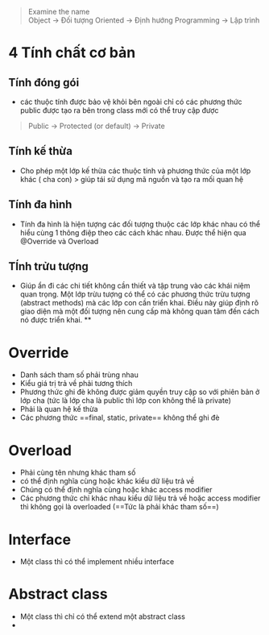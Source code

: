 
>Examine the name  
>Object -> Đối tượng
>Oriented -> Định hướng 
>Programming -> Lập trình 


# 4 Tính chất cơ bản
  ## Tính đóng gói
- các thuộc tính được bảo vệ khỏi bên ngoài chỉ có các phương thức public được tạo ra bên trong class mới có thể truy cập được  
>Public -> Protected (or default) -> Private
## Tính kế thừa
- Cho phép một lớp kế thừa các thuộc tính và phương thức của một lớp khác ( cha con)  > giúp tái sử dụng mã nguồn và tạo ra mối quan hệ 
## Tính đa hình
- Tính đa hình là hiện tượng các đối tượng thuộc các lớp khác nhau có thể hiểu cùng 1 thông điệp theo các cách khác nhau.  Được thể hiện qua @Override và Overload
## TÍnh trửu tượng 
- Giúp ẩn đi các chi tiết không cần thiết và tập trung vào các khái niệm quan trọng. Một lớp trừu tượng có thể có các phương thức trừu tượng (abstract methods) mà các lớp con cần triển khai. Điều này giúp định rõ giao diện mà một đối tượng nên cung cấp mà không quan tâm đến cách nó được triển khai. **
# Override 
+ Danh sách tham số phải trùng nhau
+ Kiểu giá trị trả về phải tương thích
+ Phương thức ghi đè không được giảm quyền truy cập so với phiên bản ở lớp cha (tức là lớp cha là public thì lớp con không thể là private)
+ Phải là quan hệ kế thừa
+ Các phương thức ==final, static, private== không thể ghi đè
# Overload
+ Phải cùng tên nhưng khác tham số 
+ có thể định nghĩa cùng hoặc khác kiểu dữ liệu trả về
+ Chúng có thể định nghĩa cùng hoặc khác access modifier
+ Các phương thức chỉ khác nhau kiểu dữ liệu trả về hoặc access modifier thì không gọi là overloaded (==Tức là phải khác tham số==)
# Interface
+ Một class thì có thể implement nhiều interface
# Abstract  class
+ Một class thì chỉ có thể extend một abstract class
+ 